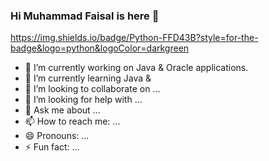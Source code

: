 ### Hi Muhammad Faisal is here 👋

https://img.shields.io/badge/Python-FFD43B?style=for-the-badge&logo=python&logoColor=darkgreen

- 🔭 I’m currently working on Java & Oracle applications.
- 🌱 I’m currently learning Java & 
- 👯 I’m looking to collaborate on ...
- 🤔 I’m looking for help with ...
- 💬 Ask me about ...
- 📫 How to reach me: ...
- 😄 Pronouns: ...
- ⚡ Fun fact: ...

